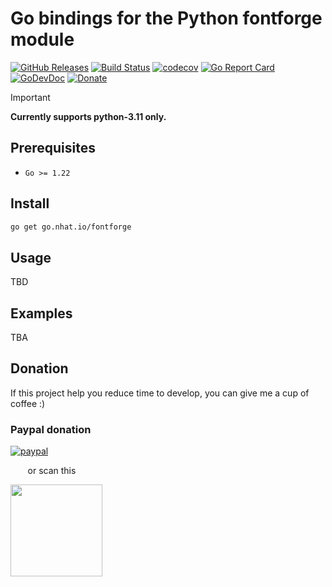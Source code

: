 # Go bindings for the Python fontforge module

[![GitHub Releases](https://img.shields.io/github/v/release/nhatthm/go-fontforge)](https://github.com/nhatthm/go-fontforge/releases/latest)
[![Build Status](https://github.com/nhatthm/go-fontforge/actions/workflows/test.yaml/badge.svg)](https://github.com/nhatthm/go-fontforge/actions/workflows/test.yaml)
[![codecov](https://codecov.io/gh/nhatthm/go-fontforge/branch/master/graph/badge.svg?token=eTdAgDE2vR)](https://codecov.io/gh/nhatthm/go-fontforge)
[![Go Report Card](https://goreportcard.com/badge/go.nhat.io/fontforge)](https://goreportcard.com/report/go.nhat.io/fontforge)
[![GoDevDoc](https://img.shields.io/badge/dev-doc-00ADD8?logo=go)](https://pkg.go.dev/go.nhat.io/fontforge)
[![Donate](https://img.shields.io/badge/Donate-PayPal-green.svg)](https://www.paypal.com/donate/?hosted_button_id=PJZSGJN57TDJY)

> [!IMPORTANT]
> **Currently supports python-3.11 only.**

## Prerequisites

- `Go >= 1.22`

## Install

```bash
go get go.nhat.io/fontforge
```

## Usage

TBD

## Examples

TBA

## Donation

If this project help you reduce time to develop, you can give me a cup of coffee :)

### Paypal donation

[![paypal](https://www.paypalobjects.com/en_US/i/btn/btn_donateCC_LG.gif)](https://www.paypal.com/donate/?hosted_button_id=PJZSGJN57TDJY)

&nbsp;&nbsp;&nbsp;&nbsp;&nbsp;&nbsp;&nbsp;or scan this

<img src="https://user-images.githubusercontent.com/1154587/113494222-ad8cb200-94e6-11eb-9ef3-eb883ada222a.png" width="147px" />

